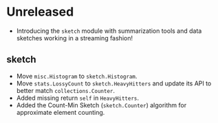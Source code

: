 # Unreleased

- Introducing the `sketch` module with summarization tools and data sketches working in a streaming fashion!

## sketch

- Move `misc.Histogram` to `sketch.Histogram`.
- Move `stats.LossyCount` to `sketch.HeavyHitters` and update its API to better match `collections.Counter`.
- Added missing return `self` in `HeavyHitters`.
- Added the Count-Min Sketch (`sketch.Counter`) algorithm for approximate element counting.
